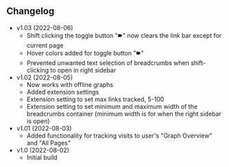 ## Changelog
- v1.03 (2022-08-06)
  - Shift clicking the toggle button "🠶" now clears the link bar except for current page
  - Hover colors added for toggle button "🠶"
  - Prevented unwanted text selection of breadcrumbs when shift-clicking to open in right sidebar
- v1.02 (2022-08-05)
  - Now works with offline graphs
  - Added extension settings
  - Extension setting to set max links tracked, 5-100
  - Extension setting to set minimum and maximum width of the breadcrumbs container (minimum width is for when the right sidebar is open)
- v1.01 (2022-08-03)
  - Added functionality for tracking visits to user's "Graph Overview" and "All Pages"
- v1.0 (2022-08-02)
  - Initial build